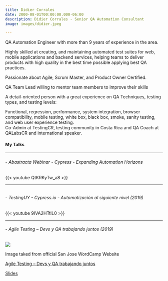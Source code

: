 ```yaml
---
title: Didier Corrales
date: 2000-08-01T00:00:00.000-06:00
description: Didier Corrales - Senior QA Automation Consultant
image: images/didier.jpeg

---
```

QA Automation Engineer with more than 9 years of experience in the area.

Highly skilled at creating, and maintaining automated test suites for web, mobile applications and backend services, helping teams to deliver products with high quality in the best time possible applying best QA practices.

Passionate about Agile, Scrum Master, and Product Owner Certified.

QA Team Lead willing to mentor team members to improve their skills

A detail-oriented person with a great experience on QA Techniques, testing types, and testing levels:

Functional, regression, performance, system integration, browser compatibility, mobile testing, white box, black box, smoke, sanity testing, and web user experience testing.  
Co-Admin at TestingCR, testing community in Costa Rica and QA Coach at QALabsCR and international speaker.

#### My Talks

***

###### - Abastracta Webinar - Cypress - Expanding Automation Horizons 

{{< youtube QtKRKyTw_a8 >}}

***

###### 

###### - TestingUY - Cypress.io - Automatización al siguiente nivel (2019)

{{< youtube 9IVA2HTtlL0 >}}

***

###### - Agile Testing – Devs y QA trabajando juntos (2019)

![](/images/wordcamp2019.png)

Image taked from official San Jose WordCamp Website

[Agile Testing – Devs y QA trabajando juntos](https://2019.sanjose.wordcamp.org/speaker/didier-corrales-alexander-gonzales/#more-6731 "Agile Testing – Devs y QA trabajando juntos")

[Slides](https://drive.google.com/file/d/13D1ihTXVBTu4UOv0lFeGy4m-dv3aXATk/view "Slides")